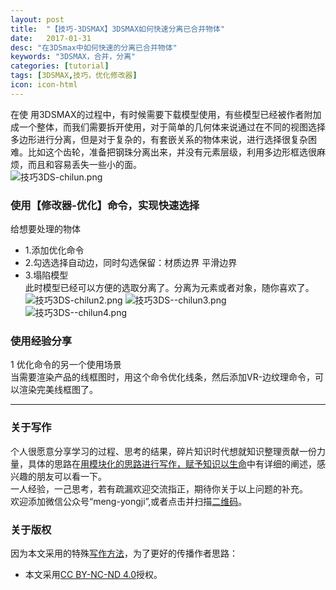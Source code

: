 ```yaml
---
layout: post
title:  "【技巧-3DSMAX】3DSMAX如何快速分离已合并物体"
date:   2017-01-31
desc: "在3DSmax中如何快速的分离已合并物体"
keywords: "3DSMAX，合并，分离"
categories: [tutorial]
tags: [3DSMAX,技巧，优化修改器]
icon: icon-html
---
```

在使  用3DSMAX的过程中，有时候需要下载模型使用，有些模型已经被作者附加成一个整体，而我们需要拆开使用，对于简单的几何体来说通过在不同的视图选择多边形进行分离，但是对于复杂的，有套嵌关系的物体来说，进行选择很复杂困难。比如这个齿轮，准备把钢珠分离出来，并没有元素层级，利用多边形框选很麻烦，而且和容易丢失一些小的面。  
![技巧3DS-chilun.png](http://upload-images.jianshu.io/upload_images/1853536-db2d8bcb5509ef54.png?imageMogr2/auto-orient/strip%7CimageView2/2/w/1240)
### 使用【修改器-优化】命令，实现快速选择  
给想要处理的物体  
- 1.添加优化命令  
- 2.勾选选择自动边，同时勾选保留：材质边界 平滑边界   
- 3.塌陷模型   
此时模型已经可以方便的选取分离了。分离为元素或者对象，随你喜欢了。  
![技巧3DS-chilun2.png](http://upload-images.jianshu.io/upload_images/1853536-7b3c4cc344b7345f.png?imageMogr2/auto-orient/strip%7CimageView2/2/w/1240)
![技巧3DS--chilun3.png](http://upload-images.jianshu.io/upload_images/1853536-022d07e0d9094c84.png?imageMogr2/auto-orient/strip%7CimageView2/2/w/1240)
![技巧3DS--chilun4.png](http://upload-images.jianshu.io/upload_images/1853536-44dfd829f44372f2.png?imageMogr2/auto-orient/strip%7CimageView2/2/w/1240)  

### 使用经验分享
1 优化命令的另一个使用场景  
当需要渲染产品的线框图时，用这个命令优化线条，然后添加VR-边纹理命令，可以渲染完美线框图了。  
***
### 关于写作
个人很愿意分享学习的过程、思考的结果，碎片知识时代想就知识整理贡献一份力量，具体的思路在[用模块化的思路进行写作，赋予知识以生命]()中有详细的阐述，感兴趣的朋友可以看一下。  
一人经验，一己思考，若有疏漏欢迎交流指正，期待你关于以上问题的补充。  
欢迎添加微信公众号“meng-yongji”,或者点击并扫描[二维码](http://upload-images.jianshu.io/upload_images/1853536-6216bde114999da9.jpg?imageMogr2/auto-orient/strip%7CimageView2/2/w/1240)。
### 关于版权
因为本文采用的特殊[写作方法]()，为了更好的传播作者思路：
- 本文采用[CC BY-NC-ND 4.0](https://creativecommons.org/licenses/by-nc-nd/4.0/deed.zh)授权。
